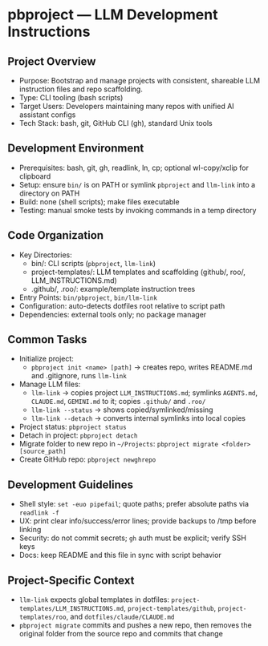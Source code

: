 # pbproject — LLM Development Instructions

## Project Overview
- Purpose: Bootstrap and manage projects with consistent, shareable LLM instruction files and repo scaffolding.
- Type: CLI tooling (bash scripts)
- Target Users: Developers maintaining many repos with unified AI assistant configs
- Tech Stack: bash, git, GitHub CLI (gh), standard Unix tools

## Development Environment
- Prerequisites: bash, git, gh, readlink, ln, cp; optional wl-copy/xclip for clipboard
- Setup: ensure `bin/` is on PATH or symlink `pbproject` and `llm-link` into a directory on PATH
- Build: none (shell scripts); make files executable
- Testing: manual smoke tests by invoking commands in a temp directory

## Code Organization
- Key Directories:
  - bin/: CLI scripts (`pbproject`, `llm-link`)
  - project-templates/: LLM templates and scaffolding (github/, roo/, LLM_INSTRUCTIONS.md)
  - .github/, .roo/: example/template instruction trees
- Entry Points: `bin/pbproject`, `bin/llm-link`
- Configuration: auto-detects dotfiles root relative to script path
- Dependencies: external tools only; no package manager

## Common Tasks
- Initialize project:
  - `pbproject init <name> [path]` → creates repo, writes README.md and .gitignore, runs `llm-link`
- Manage LLM files:
  - `llm-link` → copies project `LLM_INSTRUCTIONS.md`; symlinks `AGENTS.md`, `CLAUDE.md`, `GEMINI.md` to it; copies `.github/` and `.roo/`
  - `llm-link --status` → shows copied/symlinked/missing
  - `llm-link --detach` → converts internal symlinks into local copies
- Project status: `pbproject status`
- Detach in project: `pbproject detach`
- Migrate folder to new repo in `~/Projects`: `pbproject migrate <folder> [source_path]`
- Create GitHub repo: `pbproject newghrepo`

## Development Guidelines
- Shell style: `set -euo pipefail`; quote paths; prefer absolute paths via `readlink -f`
- UX: print clear info/success/error lines; provide backups to /tmp before linking
- Security: do not commit secrets; `gh` auth must be explicit; verify SSH keys
- Docs: keep README and this file in sync with script behavior

## Project-Specific Context
- `llm-link` expects global templates in dotfiles: `project-templates/LLM_INSTRUCTIONS.md`, `project-templates/github`, `project-templates/roo`, and `dotfiles/claude/CLAUDE.md`
- `pbproject migrate` commits and pushes a new repo, then removes the original folder from the source repo and commits that change
